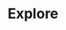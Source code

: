 ---
title: Explore
layout: redirect
description:
permalink: /explore/
breadcrumb: Archive
redirect: /
---